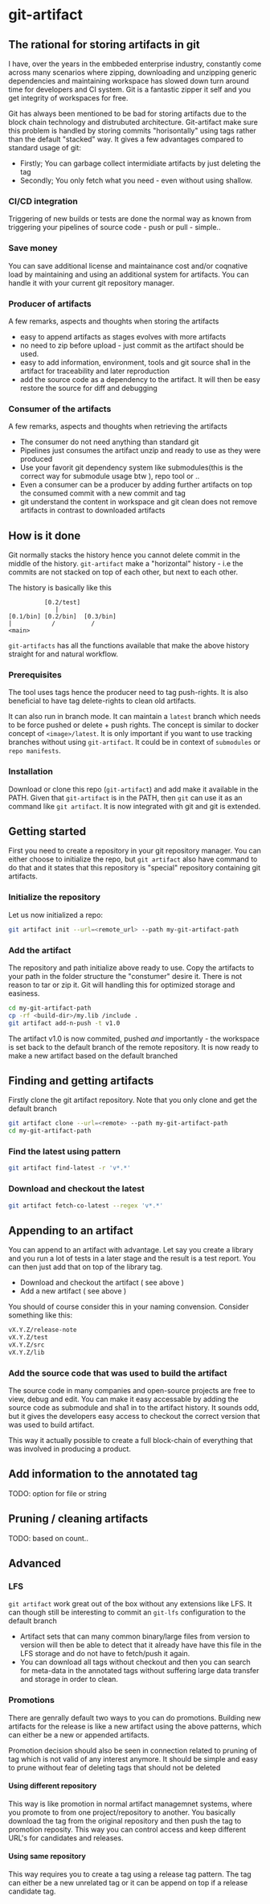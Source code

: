 # git-artifact

## The rational for storing artifacts in git

I have, over the years in the embbeded enterprise industry, constantly come across many scenarios where zipping, downloading and unzipping generic dependencies and maintaining workspace
has slowed down turn around time for developers and CI system. Git is a fantastic zipper it self and you get integrity of workspaces for free.

Git has always been mentioned to be bad for storing artifacts due to the block chain technology and distrubuted architecture. Git-artifact make sure this problem is handled by storing commits "horisontally" using tags rather than the default "stacked" way. It gives a few advantages compared to standard usage of git: 

- Firstly; You can garbage collect intermidiate artifacts by just deleting the tag
- Secondly; You only fetch what you need - even without using shallow. 

### CI/CD integration

Triggering of new builds or tests are done the normal way as known from triggering your pipelines of source code - push or pull - simple..

### Save money

You can save additional license and maintainance cost and/or coqnative load by maintaining and using an additional system for artifacts. You can handle it with your current git repository manager.

### Producer of artifacts

A few remarks, aspects and thoughts when storing the artifacts

- easy to append artifacts as stages evolves with more artifacts
- no need to zip before upload - just commit as the artifact should be used.
- easy to add information, environment, tools and git source sha1 in the artifact for traceability and later reproduction
- add the source code as a dependency to the artifact. It will then be easy restore the source for diff and debugging

### Consumer of the artifacts

A few remarks, aspects and thoughts when retrieving the artifacts

- The consumer do not need anything than standard git
- Pipelines just consumes the artifact unzip and ready to use as they were produced
- Use your favorit git dependency system like submodules(this is the correct way for submodule usage btw ), repo tool or ..
- Even a consumer can be a producer by adding further artifacts on top the consumed commit with a new commit and tag
- git understand the content in workspace and git clean does not remove artifacts in contrast to downloaded artifacts

## How is it done

Git normally stacks the history hence you cannot delete commit in the middle of the history. `git-artifact` make a "horizontal" history - i.e the commits are not stacked on top of each other, but next to each other.

The history is basically like this 

```log
          [0.2/test] 
             |
[0.1/bin] [0.2/bin]  [0.3/bin]
|           /          / 
<main>
```

`git-artifacts` has all the functions available that make the above history straight for and natural workflow. 

### Prerequisites

The tool uses tags hence the producer need to tag push-rights. It is also beneficial to have tag delete-rights to clean old artifacts. 

It can also run in branch mode. It can  maintain a `latest` branch which needs to be force pushed or delete + push rights. The concept is similar to docker concept of `<image>/latest`. It is only important if you want to use tracking branches without using `git-artifact`. It could be in context of `submodules` or `repo manifests`.

### Installation

Download or clone this repo (`git-artifact`) and add make it available in the PATH. Given that `git-artifact` is in the PATH, then `git` can use it as an command like `git artifact`. It is now integrated with git and git is extended.

## Getting started

First you need to create a repository in your git repository manager. You can either choose to initialize the repo, but `git artifact` also have command to do that and it states that this repository is "special" repository containing git artifacts.

### Initialize the repository

Let us now initialized a repo:

```bash
git artifact init --url=<remote_url> --path my-git-artifact-path
```

### Add the artifact

The repository and path initialize above ready to use. Copy the artifacts to your path in the folder structure the "constumer" desire it. There is not reason to tar or zip it. Git will handling this for optimized storage and easiness.

```bash
cd my-git-artifact-path
cp -rf <build-dir>/my.lib /include .
git artifact add-n-push -t v1.0
```

The artifact v1.0 is now commited, pushed _and_ importantly - the workspace is set back to the default branch of the remote repository. It is now ready to make a new artifact based on the default branched

## Finding and getting artifacts

Firstly clone the git artifact repository. Note that you only clone and get the default branch

```bash
git artifact clone --url=<remote> --path my-git-artifact-path
cd my-git-artifact-path
````

### Find the latest using pattern

```bash
git artifact find-latest -r 'v*.*'
```

### Download and checkout the latest

```bash
git artifact fetch-co-latest --regex 'v*.*'
```

## Appending to an artifact

You can append to an artifact with advantage. Let say you create a library and you run a lot of tests in a later stage and the result is a test report. You can then just add that on top of the library tag.  

- Download and checkout the artifact ( see above )
- Add a new artifact ( see above )

You should of course consider this in your naming convension. Consider something like this:

```bash
vX.Y.Z/release-note
vX.Y.Z/test
vX.Y.Z/src
vX.Y.Z/lib
```

### Add the source code that was used to build the artifact

The source code in many companies and open-source projects are free to view, debug and edit. You can make it easy accessable by adding the source code as submodule and sha1 in to the artifact history. It sounds odd, but it gives the developers easy access to checkout the correct version that was used to build artifact.

This way it actually possible to create a full block-chain of everything that was involved in producing a product.

## Add information to the annotated tag

TODO: option for file or string

## Pruning / cleaning artifacts

TODO: based on count..

## Advanced

### LFS

`git artifact` work great out of the box without any extensions like LFS. It can though still be interesting to commit an `git-lfs` configuration to the default branch

- Artifact sets that can many common binary/large files from version to version will then be able to detect that it already have have this file in the LFS storage and do not have to fetch/push it again.
- You can download all tags without checkout and then you can search for meta-data in the annotated tags without suffering large data transfer and storage in order to clean.

### Promotions

There are genrally default two ways to you can do promotions.
Building new artifacts for the release is like a new artifact using the above patterns, which can either be a new or appended artifacts.

Promotion decision should also be seen in connection related to pruning of tag which is not valid of any interest anymore. It should be simple and easy to prune without fear of deleting tags that should not be deleted

#### Using different repository

This way is like promotion in normal artifact managemnet systems, where you promote to from one project/repository to another. You basically download the tag from the original repository and then push the tag to promotion reposity. This way you can control access and keep different URL's for candidates and releases.

#### Using same repository

This way requires you to create a tag using a release tag pattern. The tag can either be a new unrelated tag or it can be append on top if a release candidate tag.
